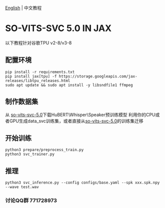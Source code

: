 [English](https://github.com/flyingblackshark/jax-so-vits-svc-5.0/blob/Main-5/README.md) | 中文教程
# SO-VITS-SVC 5.0 IN JAX
以下教程针对谷歌TPU v2-8/v3-8

## 配置环境
	pip install -r requirements.txt
	pip install jax[tpu] -f https://storage.googleapis.com/jax-releases/libtpu_releases.html
	sudo apt update && sudo apt install -y libsndfile1 ffmpeg
## 制作数据集
从 [so-vits-svc-5.0](https://github.com/PlayVoice/so-vits-svc-5.0)下载HuBERT\Whisper\Speaker预训练模型
利用你的CPU或者GPU生成data_svc训练集，或者直接从[so-vits-svc-5.0](https://github.com/PlayVoice/so-vits-svc-5.0)的训练集迁移
## 开始训练
	python3 prepare/preprocess_train.py
	python3 svc_trainer.py
## 推理
	python3 svc_inference.py --config configs/base.yaml --spk xxx.spk.npy --wave test.wav

### 讨论QQ群 771728973